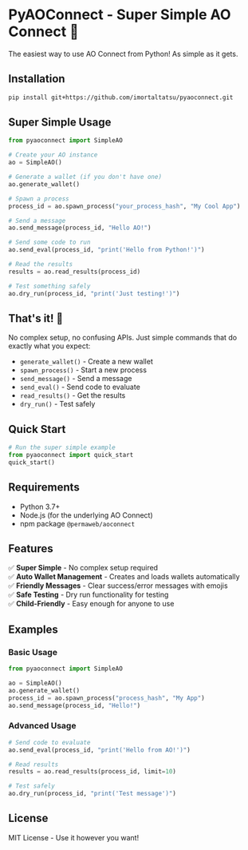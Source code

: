 # PyAOConnect - Super Simple AO Connect 🚀

The easiest way to use AO Connect from Python! As simple as it gets.

## Installation

```bash
pip install git+https://github.com/imortaltatsu/pyaoconnect.git
```

## Super Simple Usage

```python
from pyaoconnect import SimpleAO

# Create your AO instance
ao = SimpleAO()

# Generate a wallet (if you don't have one)
ao.generate_wallet()

# Spawn a process
process_id = ao.spawn_process("your_process_hash", "My Cool App")

# Send a message
ao.send_message(process_id, "Hello AO!")

# Send some code to run
ao.send_eval(process_id, "print('Hello from Python!')")

# Read the results
results = ao.read_results(process_id)

# Test something safely
ao.dry_run(process_id, "print('Just testing!')")
```

## That's it! 🎉

No complex setup, no confusing APIs. Just simple commands that do exactly what you expect:

- `generate_wallet()` - Create a new wallet
- `spawn_process()` - Start a new process
- `send_message()` - Send a message
- `send_eval()` - Send code to evaluate
- `read_results()` - Get the results
- `dry_run()` - Test safely

## Quick Start

```python
# Run the super simple example
from pyaoconnect import quick_start
quick_start()
```

## Requirements

- Python 3.7+
- Node.js (for the underlying AO Connect)
- npm package `@permaweb/aoconnect`

## Features

✅ **Super Simple** - No complex setup required  
✅ **Auto Wallet Management** - Creates and loads wallets automatically  
✅ **Friendly Messages** - Clear success/error messages with emojis  
✅ **Safe Testing** - Dry run functionality for testing  
✅ **Child-Friendly** - Easy enough for anyone to use  

## Examples

### Basic Usage
```python
from pyaoconnect import SimpleAO

ao = SimpleAO()
ao.generate_wallet()
process_id = ao.spawn_process("process_hash", "My App")
ao.send_message(process_id, "Hello!")
```

### Advanced Usage
```python
# Send code to evaluate
ao.send_eval(process_id, "print('Hello from AO!')")

# Read results
results = ao.read_results(process_id, limit=10)

# Test safely
ao.dry_run(process_id, "print('Test message')")
```

## License

MIT License - Use it however you want! 